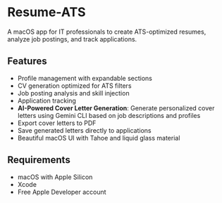 # Resume-ATS

A macOS app for IT professionals to create ATS-optimized resumes, analyze job postings, and track applications.

## Features

- Profile management with expandable sections
- CV generation optimized for ATS filters
- Job posting analysis and skill injection
- Application tracking
- **AI-Powered Cover Letter Generation**: Generate personalized cover letters using Gemini CLI based on job descriptions and profiles
- Export cover letters to PDF
- Save generated letters directly to applications
- Beautiful macOS UI with Tahoe and liquid glass material

## Requirements

- macOS with Apple Silicon
- Xcode
- Free Apple Developer account
